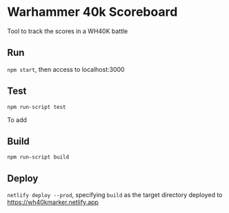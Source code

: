 # Warhammer 40k Scoreboard

Tool to track the scores in a WH40K battle

## Run

`npm start`, then access to localhost:3000

## Test

`npm run-script test`

To add

## Build

`npm run-script build`

## Deploy

`netlify deploy --prod`, 
specifying `build` as the target directory
deployed to https://wh40kmarker.netlify.app
